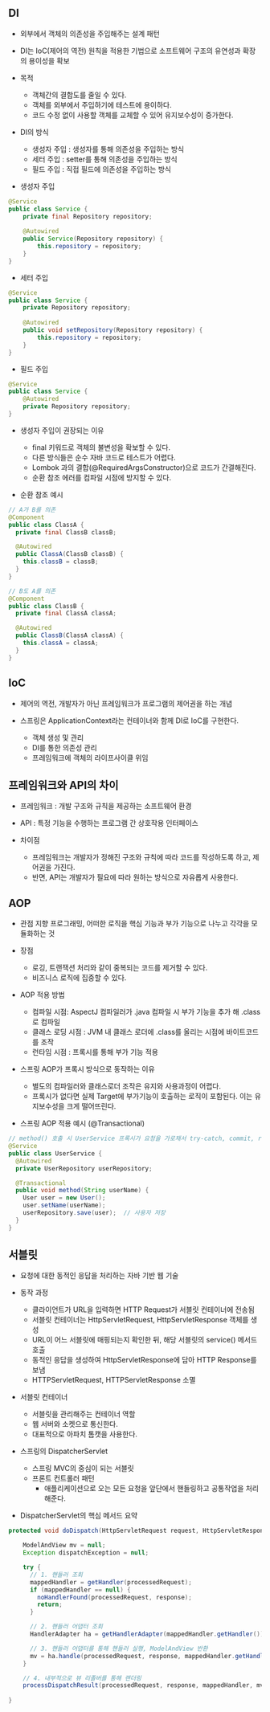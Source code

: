 ## DI
- 외부에서 객체의 의존성을 주입해주는 설계 패턴
- DI는 IoC(제어의 역전) 원칙을 적용한 기법으로 소프트웨어 구조의 유연성과 확장의 용이성을 확보


- 목적
    - 객체간의 결합도를 줄일 수 있다.
    - 객체를 외부에서 주입하기에 테스트에 용이하다.
    - 코드 수정 없이 사용할 객체를 교체할 수 있어 유지보수성이 증가한다.


- DI의 방식
    - 생성자 주입 : 생성자를 통해 의존성을 주입하는 방식
    - 세터 주입 : setter를 통해 의존성을 주입하는 방식
    - 필드 주입 : 직접 필드에 의존성을 주입하는 방식


- 생성자 주입
```java
@Service
public class Service {
    private final Repository repository;
    
    @Autowired
    public Service(Repository repository) {
        this.repository = repository;
    }
}
```

- 세터 주입
```java
@Service
public class Service {
    private Repository repository;
    
    @Autowired
    public void setRepository(Repository repository) {
        this.repository = repository;
    }
}
```

- 필드 주입
```java
@Service
public class Service {
    @Autowired
    private Repository repository;
}
```

- 생성자 주입이 권장되는 이유
    - final 키워드로 객체의 불변성을 확보할 수 있다.
    - 다른 방식들은 순수 자바 코드로 테스트가 어렵다.
    - Lombok 과의 결합(@RequiredArgsConstructor)으로 코드가 간결해진다.
    - 순환 참조 에러를 컴파일 시점에 방지할 수 있다.


- 순환 참조 예시
```java
// A가 B를 의존
@Component
public class ClassA {
  private final ClassB classB;

  @Autowired
  public ClassA(ClassB classB) {
    this.classB = classB;
  }
}

// B도 A를 의존
@Component
public class ClassB {
  private final ClassA classA;

  @Autowired
  public ClassB(ClassA classA) {
    this.classA = classA;
  }
}
```

## IoC
- 제어의 역전, 개발자가 아닌 프레임워크가 프로그램의 제어권을 하는 개념

- 스프링은 ApplicationContext라는 컨테이너와 함께 DI로 IoC를 구현한다.
  - 객체 생성 및 관리
  - DI를 통한 의존성 관리
  - 프레임워크에 객체의 라이프사이클 위임

## 프레임워크와 API의 차이
- 프레임워크 : 개발 구조와 규칙을 제공하는 소프트웨어 환경
- API : 특정 기능을 수행하는 프로그램 간 상호작용 인터페이스


- 차이점
  - 프레임워크는 개발자가 정해진 구조와 규칙에 따라 코드를 작성하도록 하고, 제어권을 가진다.
  - 반면, API는 개발자가 필요에 따라 원하는 방식으로 자유롭게 사용한다.

## AOP
- 관점 지향 프로그래밍, 어떠한 로직을 핵심 기능과 부가 기능으로 나누고 각각을 모듈화하는 것


- 장점
  - 로깅, 트랜잭션 처리와 같이 중복되는 코드를 제거할 수 있다.
  - 비즈니스 로직에 집중할 수 있다.


- AOP 적용 방법
  - 컴파일 시점: AspectJ 컴파일러가 .java 컴파일 시 부가 기능을 추가 해 .class로 컴파일
  - 클래스 로딩 시점 : JVM 내 클래스 로더에 .class를 올리는 시점에 바이트코드를 조작
  - 런타임 시점 : 프록시를 통해 부가 기능 적용


- 스프링 AOP가 프록시 방식으로 동작하는 이유
  - 별도의 컴파일러와 클래스로더 조작은 유지와 사용과정이 어렵다.
  - 프록시가 없다면 실제 Target에 부가기능이 호출하는 로직이 포함된다. 이는 유지보수성을 크게 떨어뜨린다.


- 스프링 AOP 적용 예시 (@Transactional)
```java
// method() 호출 시 UserService 프록시가 요청을 가로채서 try-catch, commit, rollback ... 트랜잭션 실행
@Service
public class UserService {
  @Autowired
  private UserRepository userRepository;

  @Transactional
  public void method(String userName) {
    User user = new User();
    user.setName(userName);
    userRepository.save(user);  // 사용자 저장
  }
}
```

## 서블릿
- 요청에 대한 동적인 응답을 처리하는 자바 기반 웹 기술


- 동작 과정
  - 클라이언트가 URL을 입력하면 HTTP Request가 서블릿 컨테이너에 전송됨
  - 서블릿 컨테이너는 HttpServletRequest, HttpServletResponse 객체를 생성
  - URL이 어느 서블릿에 매핑되는지 확인한 뒤, 해당 서블릿의 service() 메서드 호출
  - 동적인 응답을 생성하여 HttpServletResponse에 담아 HTTP Response를 보냄
  - HTTPServletRequest, HTTPServletResponse 소멸


- 서블릿 컨테이너
  - 서블릿을 관리해주는 컨테이너 역할
  - 웹 서버와 소켓으로 통신한다.
  - 대표적으로 아파치 톰캣을 사용한다.


- 스프링의 DispatcherServlet
  - 스프링 MVC의 중심이 되는 서블릿
  - 프론트 컨트롤러 패턴
    - 애플리케이션으로 오는 모든 요청을 앞단에서 핸들링하고 공통작업을 처리해준다.


- DispatcherServlet의 핵심 메서드 요약
```java
protected void doDispatch(HttpServletRequest request, HttpServletResponse response) throws Exception {

    ModelAndView mv = null;
    Exception dispatchException = null;

    try {
      // 1. 핸들러 조회
      mappedHandler = getHandler(processedRequest);
      if (mappedHandler == null) {
        noHandlerFound(processedRequest, response);
        return;
      }

      // 2. 핸들러 어댑터 조회
      HandlerAdapter ha = getHandlerAdapter(mappedHandler.getHandler());

      // 3. 핸들러 어댑터를 통해 핸들러 실행, ModelAndView 반환
      mv = ha.handle(processedRequest, response, mappedHandler.getHandler());
    }

    // 4. 내부적으로 뷰 리졸버를 통해 랜더링
    processDispatchResult(processedRequest, response, mappedHandler, mv, dispatchException);
  
}
```
